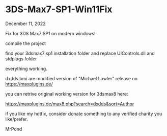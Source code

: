 # 3DS-Max7-SP1-Win11Fix

December 11, 2022 

Fix for 3DS Max7 SP1 on modern windows!

compile the project

find your 3dsmax7 sp1 installation folder
and replace UIControls.dll and stdplugs folder

everything working.


dxdds.bmi are modified version of "Michael Lawler" release on https://maxplugins.de/

you can retrive original working version for 3dsmax8 here:

https://maxplugins.de/max8.php?search=dxdds&sort=Author

if you like my hotfix, consider donate something to any verified charity you like/prefer.

MrPond